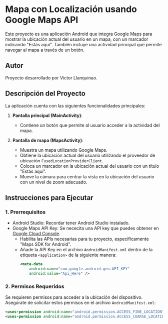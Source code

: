 # Mapa con Localización usando Google Maps API

Este proyecto es una aplicación Android que integra Google Maps para mostrar la ubicación actual del usuario en un mapa, con un marcador indicando "Estás aquí". También incluye una actividad principal que permite navegar al mapa a través de un botón.

## Autor

Proyecto desarrollado por Victor Llanquinao.

## Descripción del Proyecto

La aplicación cuenta con las siguientes funcionalidades principales:

1. **Pantalla principal (MainActivity)**:
   - Contiene un botón que permite al usuario acceder a la actividad del mapa.
   
2. **Pantalla de mapa (MapsActivity)**:
   - Muestra un mapa utilizando Google Maps.
   - Obtiene la ubicación actual del usuario utilizando el proveedor de ubicación `FusedLocationProviderClient`.
   - Coloca un marcador en la ubicación actual del usuario con un título "Estás aquí".
   - Mueve la cámara para centrar la vista en la ubicación del usuario con un nivel de zoom adecuado.

## Instrucciones para Ejecutar

### 1. Prerrequisitos

- Android Studio: Recordar tener Android Studio instalado.
- Google Maps API Key: Se nececita una API key que puedes obtener en [Google Cloud Console](https://console.cloud.google.com/).
  - Habilita las APIs necesarias para tu proyecto, específicamente "Maps SDK for Android".
  - Añade la API Key en el archivo `AndroidManifest.xml` dentro de la etiqueta `<application>` de la siguiente manera:
    ```xml
    <meta-data
        android:name="com.google.android.geo.API_KEY"
        android:value="Api_Here" />
    ```

### 2. Permisos Requeridos

Se requieren permisos para acceder a la ubicación del dispositivo. Asegúrate de solicitar estos permisos en el archivo `AndroidManifest.xml`:

```xml
<uses-permission android:name="android.permission.ACCESS_FINE_LOCATION" />
<uses-permission android:name="android.permission.ACCESS_COARSE_LOCATION" />

